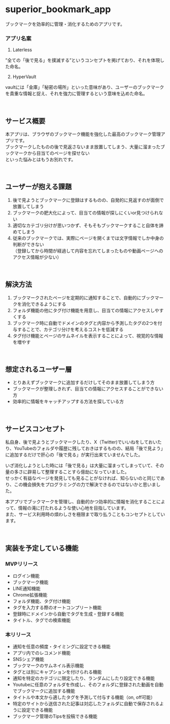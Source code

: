 # superior_bookmark_app

ブックマークを効率的に管理・消化するためのアプリです。

### アプリ名案
1. Laterless

”全ての「後で見る」を撲滅する”というコンセプトを掲げており、それを体現した命名。

2. HyperVault

vaultには「金庫」「秘密の場所」といった意味があり、ユーザーのブックマークを貴重な情報と捉え、それを強力に管理するという意味を込めた命名。

<br/>

## サービス概要
本アプリは、ブラウザのブックマーク機能を強化した最高のブックマーク管理アプリです。<br/>
ブックマークしたものの後で見返さないまま放置してしまう、大量に溜まったブックマークから目当てのページを探せない<br/>
といった悩みとはもうお別れです。

<br/>

## ユーザーが抱える課題
1. 後で見ようとブックマークに登録はするものの、自発的に見返すのが面倒で放置してしまう
2. ブックマークの肥大化によって、目当ての情報が探しにくいor見つけられない
3. 適切なカテゴリ分けが思いつかず、そもそもブックマークすること自体を諦めてしまう
4. 従来のブックマークでは、実際にページを開くまでは文字情報でしか中身の判断ができない<br/>
   （登録してから時間が経過して内容を忘れてしまったものや動画ページへのアクセス情報が少ない）

<br/>

## 解決方法
1. ブックマークされたページを定期的に通知することで、自動的にブックマークを消化できるようにする
2. フォルダ機能の他にタグ付け機能を用意し、目当ての情報にアクセスしやすくする
3. ブックマーク時に自動でドメインのタグと内容から予測したタグの2つを付与することで、カテゴリ分けを考えるコストを低減する
4. タグ付け機能とページのサムネイルを表示することによって、視覚的な情報を増やす

<br/>

## 想定されるユーザー層
- とりあえずブックマークに追加するだけしてそのまま放置してしまう方
- ブックマークが整理しきれず、目当ての情報にアクセスすることができない方
- 効率的に情報をキャッチアップする方法を探している方

<br/>

## サービスコンセプト
私自身、後で見ようとブックマークしたり、X（Twitter)でいいねをしておいたり、YouTubeのフォルダや履歴に残しておきはするものの、結局「後で見よう」に追加するだけで肝心の「後で見る」が実行出来ていませんでした。<br/>

いざ消化しようとした時には「後で見る」は大量に溜まってしまっていて、その量の多さに辟易して整理することすら億劫になっていました。<br/>
せっかく有益なページを発見しても見ることがなければ、知らないのと同じであり、この機会損失をプログラミングの力で解決できるのではないかと思いました。<br/>

本アプリでブックマークを管理し、自動的かつ効率的に情報を消化することによって、情報の滝に打たれるような使い心地を目指しています。<br/>
また、サービス利用時の煩わしさを極限まで取り払うこともコンセプトとしています。

<br/>

## 実装を予定している機能
### MVPリリース

- ログイン機能
- ブックマーク機能
- LINE通知機能
- Chrome拡張機能
- フォルダ機能、タグ付け機能
- タグを入力する際のオートコンプリート機能
- 登録時にドメインから自動でタグを生成・登録する機能
- タイトル、タグでの検索機能

### 本リリース
- 通知を任意の頻度・タイミングに設定できる機能
- アプリ内でのレコメンド機能
- SNSシェア機能
- ブックマークのサムネイル表示機能
- タグとは別にキャプションを付けられる機能
- 通知を特定のカテゴリに限定したり、ランダムにしたり設定できる機能
- Youtubeに任意のフォルダを作成し、そのフォルダに登録された動画を自動でブックマークに追加する機能
- タイトルや本文から適したタグを予測して付与する機能（on, off可能）
- 特定のサイトから送信された記事は対応したフォルダに自動で保存されるように設定できる機能
- ブックマーク管理のTipsを投稿できる機能

